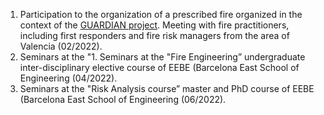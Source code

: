 
1. Participation to the organization of a prescribed fire organized in the context of the [GUARDIAN project](https://uia-initiative.eu/en/uia-cities/ribaroja-de-turia). Meeting with fire practitioners, including first responders and fire risk managers from the area of Valencia (02/2022).
1. Seminars at the "1. Seminars at the "Fire Engineering” undergraduate inter-disciplinary elective course of EEBE (Barcelona East School of Engineering (04/2022).
1. Seminars at the "Risk Analysis course” master and PhD course of EEBE (Barcelona East School of Engineering (06/2022).
